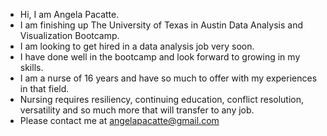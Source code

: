 - Hi, I am Angela Pacatte.
- I am finishing up The University of Texas in Austin Data Analysis and Visualization Bootcamp.
- I am looking to get hired in a data analysis job very soon.  
- I have done well in the bootcamp and look forward to growing in my skills.
- I am a nurse of 16 years and have so much to offer with my experiences in that field.
- Nursing requires resiliency, continuing education, conflict resolution, versatility and so much more that will transfer to any job.
- Please contact me at angelapacatte@gmail.com


